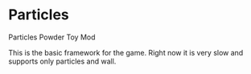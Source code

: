 Particles
=========

Particles Powder Toy Mod

This is the basic framework for the game.
Right now it is very slow and supports only particles and wall.
